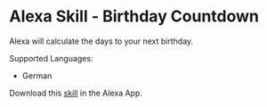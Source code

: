 # Alexa Skill - Birthday Countdown

Alexa will calculate the days to your next birthday.

Supported Languages:

* German

Download this [skill](https://www.amazon.de/dp/B0782V38S1/?ref-suffix=ss_copy&tag=gumba-21) in the Alexa App.
